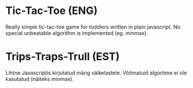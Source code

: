 # Tic-Tac-Toe (ENG)
Really simple tic-tac-toe game for toddlers written in plain javascript. No special unbeatable algorithm is implemented (eg. minmax).

# Trips-Traps-Trull (EST)
Lihtne Javascriptis kirjutatud mäng väikelastele. Võitmatuid algoritme ei ole kasutatud (näiteks minmax).
